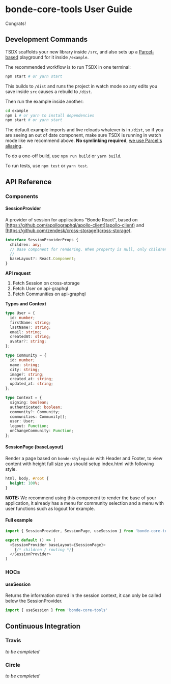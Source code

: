 # bonde-core-tools User Guide

Congrats!

## Development Commands

TSDX scaffolds your new library inside `/src`, and also sets up a [Parcel-based](https://parceljs.org) playground for it inside `/example`.

The recommended workflow is to run TSDX in one terminal:

```bash
npm start # or yarn start
```

This builds to `/dist` and runs the project in watch mode so any edits you save inside `src` causes a rebuild to `/dist`.

Then run the example inside another:

```bash
cd example
npm i # or yarn to install dependencies
npm start # or yarn start
```

The default example imports and live reloads whatever is in `/dist`, so if you are seeing an out of date component, make sure TSDX is running in watch mode like we recommend above. **No symlinking required**, [we use Parcel's aliasing](https://github.com/palmerhq/tsdx/pull/88/files).

To do a one-off build, use `npm run build` or `yarn build`.

To run tests, use `npm test` or `yarn test`.

## API Reference

### Components

#### SessionProvider

A provider of session for applications "Bonde React", based on [https://github.com/apollographql/apollo-client](apollo-client) and [https://github.com/zendesk/cross-storage](cross-storage).

```typescript
interface SessionProviderProps {
  children: any;
  // Base component for rendering. When property is null, only children is rendered.
  // 
  baseLayout?: React.Component;
}
```

**API request**

1. Fetch Session on cross-storage
2. Fetch User on api-graphql
3. Fetch Communities on api-graphql

**Types and Context**

```typescript
type User = {
  id: number;
  firstName: string;
  lastName?: string;
  email: string;
  createdAt: string;
  avatar?: string;
};

type Community = {
  id: number;
  name: string;
  city: string;
  image?: string;
  created_at: string;
  updated_at: string;
};

type Context = {
  signing: boolean;
  authenticated: boolean;
  community?: Community;
  communities: Community[];
  user: User;
  logout: Function;
  onChangeCommunity: Function;
};
```

#### SessionPage (baseLayout)

Render a page based on `bonde-styleguide` with Header and Footer, to view content with height full size you should setup index.html with following style.

```css
html, body, #root {
  height: 100%;
}
```

**NOTE:** We recommend using this component to render the base of your application, it already has a menu for community selection and a menu with user functions such as logout for example.

#### Full example

```typescript
import { SessionProvider, SessionPage, useSession } from 'bonde-core-tools'

export default () => (
  <SessionProvider baseLayout={SessionPage}>
    {/* children / routing */}
  </SessionProvider>
)
```

### HOCs

#### useSession

Returns the information stored in the session context, it can only be called below the SessionProvider.

```typescript
import { useSession } from 'bonde-core-tools'
```

## Continuous Integration

### Travis

_to be completed_

### Circle

_to be completed_
